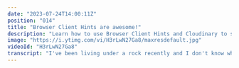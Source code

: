 ```yaml
---
date: "2023-07-24T14:00:11Z"
position: "014"
title: "Browser Client Hints are awesome!"
description: "Learn how to use Browser Client Hints and Cloudinary to serve responsive images with minimal markup and maximum performance. Browser Client Hints tell Cloudinary the optimal size and resolution of each image request, and Cloudinary delivers it on the fly!\n\nFollow me here:\nWebsite: https://timbenniks.dev\nTwitter: https://twitter.com/timbenniks\nGithub: https://github.com/timbenniks"
image: "https://i.ytimg.com/vi/H3rLwN27Ga8/maxresdefault.jpg"
videoId: "H3rLwN27Ga8"
transcript: "I've been living under a rock recently and I don't know what happened I guess life happened busy jobs things summer whatever anyways I was speaking to my friend Colby fayak who is devrel at cloudinary and we were talking about this thing called browser client hints and I had no idea what he was talking about but actually I should have known because I am one of these people that really loves media on the web how to deal with images optimization cropping performance videos all the things and I should have known about client hints and if I didn't know either I really lived under a rock or maybe you also didn't fully know because this is not fully browser compatible but it really changes the game and makes images on the web a lot easier to deal with so let's dive into what this actually is what are browser client hints all right let's dive into what client hints actually are so as it turns out you can add a meta deck to the head of your browser for now only chromium based and that meta tag allows the browser to send information about the browser and the user and the width and the pixel density in a few other things to the server and in the server uses that data and return to the exact image that you need to the browser again which means you don't actually have to make this whole complicated image tag with a source set and the sizes probe and all the stuff together trying to figure out what is best for this image in this context what you literally have to do is you make one image stack then you add a sizes probe that says this is 33 width of the image of the browser for this image right now when it gets a bit bigger it goes to 100 so just the sizes prop and the fact that you have the matte attack in your header will actually send everything to the server and the server when it's capable return to the image exactly for that size based on the context of the user which is awesome and so now of course canalinary clumps into play because they are really smart so what you can do is use W Auto rather than the specific width of the W like 300 pixels or something that you want and if you send the client hints and you have W Auto and there's a sizes prop Cloud andery knows exactly what to send back and this is just magical and it has a few other things you can also check okay what is my pixel density for this screen maybe it's a retina screen or it's a triple one you know these new iPhones now and essentially you can then send you back an automated three times the size because of your retina screen and this is just amazing and why didn't I know this before I could have used that all the time but no I insisted on explaining all my colleagues what source sets were in picture tags in the super complicated things and in the end we could just have send browser hints to the server the server Returns the image that is just needed for that instance it's so much cooler anyways um to prevent um sending back any image at any size because that would cost you a lot of transformations in cloudinary you can also just say just take into account these breakpoints and only send an image back when the width of the browser is in that breakpoint and cloudinary has a set of default breakpoints but you can also customize these and say these are my breakpoints for my website and now you give you client hints and Within These breakpoints Cloud owner just always gives back that image and so yeah this is a short video but it's just so magical I just wanted to talk to you about it because I will be using this from now on and also if your browser doesn't you know have this feature yet like Safari or Firefox Cloud an area actually has fallbacks here right you can just say W Auto inside the breakpoints and then you can say you know what if if that doesn't work just give me the 500 pixel image back and then you're good to go um anyways that's it cheers"
---
```


